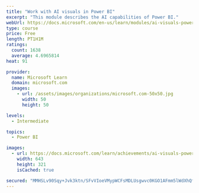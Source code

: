 ```yaml
---
title: "Work with AI visuals in Power BI"
excerpt: "This module describes the AI capabilities of Power BI."
webUrl: https://docs.microsoft.com/en-us/learn/modules/ai-visuals-power-bi/
type: course
price: Free
length: PT1H1M
ratings:
  count: 1638
  average: 4.6965814
heat: 91

provider:
  name: Microsoft Learn
  domain: microsoft.com
  images:
    - url: /assets/images/organizations/microsoft.com-50x50.jpg
      width: 50
      height: 50

levels:
  - Intermediate

topics:
  - Power BI

images:
  - url: https://docs.microsoft.com/learn/achievements/ai-visuals-power-bi-social.png
    width: 643
    height: 321
    isCached: true

secured: "MMHSLv90Sqy+Jvk3ktn/SFvVIoeVMypWCFsMDLUsgwvc0KGO1AFmm5lWdXhQfHHiz4ve8To8C9ySV2rle/OP3kSIjNd+4+cFaLF1c0kNdfOCoeGqR/3PHZfUTFx6+rmnIRpQUyIVxlmNfGR7a0lSnaaHiViV1w0ovxrIq5umEte0ki939ygu4rkAhq8VOFFNARqK4/HIHOUfC/eQ9hXzYRWnTIXT6goaq4dpRmVKzMX5pKIPxvI0Tdxh+cHY7/Yb8c4DBhV04z6D/LVeC9Rfj71FzaxXbOgoOYPNe5k3qJFaSJYeHC9oTgFU7+LLF1fEdd7SdEONqEf2OXXHJER3/GKxiEPrD8oLj/V8LYY9SP4wqU+2oly9nswOJ56WoS9Mi2MBSL6dyn2pG8sNn+R2USilqoAVIywJ5shMDnefj1w=;AJN6SX2FVKEOof3PcN+GQg=="
---
```


